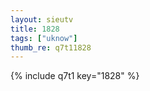 ```yaml
--- 
layout: sieutv
title: 1828
tags: ["uknow"]
thumb_re: q7t11828
---
```

{% include q7t1 key="1828" %} 
